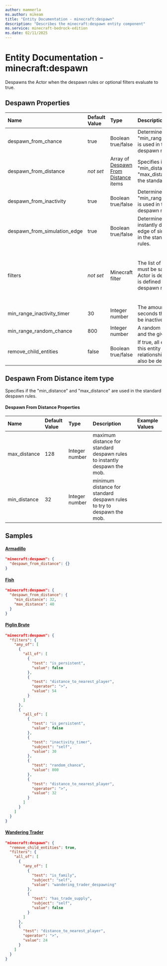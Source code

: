 ```yaml
---
author: mammerla
ms.author: mikeam
title: "Entity Documentation - minecraft:despawn"
description: "Describes the minecraft:despawn entity component"
ms.service: minecraft-bedrock-edition
ms.date: 02/11/2025 
---
```


# Entity Documentation - minecraft:despawn

Despawns the Actor when the despawn rules or optional filters evaluate to true.


## Despawn Properties

|Name       |Default Value |Type |Description |Example Values |
|:----------|:-------------|:----|:-----------|:------------- |
| despawn_from_chance | true | Boolean true/false | Determines if "min_range_random_chance" is used in the standard despawn rules |  | 
| despawn_from_distance | *not set* | Array of [Despawn From Distance](#despawn-from-distance-item-type) items | Specifies if the "min_distance" and "max_distance" are used in the standard despawn rules. | Armadillo: `{}`, Fish: `{"min_distance":32,"max_distance":40}` | 
| despawn_from_inactivity | true | Boolean true/false | Determines if the "min_range_inactivity_timer" is used in the standard despawn rules. |  | 
| despawn_from_simulation_edge | true | Boolean true/false | Determines if the mob is instantly despawned at the edge of simulation distance in the standard despawn rules. |  | 
| filters | *not set* | Minecraft filter | The list of conditions that must be satisfied before the Actor is despawned. If a filter is defined then standard despawn rules are ignored. | Piglin Brute: `{"any_of":[{"all_of":[{"test":"is_persistent","value":false},{"test":"distance_to_nearest_player","operator":">","value":54}]},{"all_of":[{"test":"is_persistent","value":false},{"test":"inactivity_timer","subject":"self","value":30},{"test":"random_chance","value":800},{"test":"distance_to_nearest_player","operator":">","value":32}]}]}`, Wandering Trader: `{"all_of":[{"any_of":[{"test":"is_family","subject":"self","value":"wandering_trader_despawning"},{"test":"has_trade_supply","subject":"self","value":false}]},{"test":"distance_to_nearest_player","operator":">","value":24}]}` | 
| min_range_inactivity_timer | 30 | Integer number | The amount of time in seconds that the mob must be inactive. |  | 
| min_range_random_chance | 800 | Integer number | A random chance between 1 and the given value. |  | 
| remove_child_entities | false | Boolean true/false | If true, all entities linked to this entity in a child relationship (eg. leashed) will also be despawned. | Wandering Trader: `true` | 

## Despawn From Distance item type
Specifies if the "min_distance" and "max_distance" are used in the standard despawn rules.


#### Despawn From Distance Properties

|Name       |Default Value |Type |Description |Example Values |
|:----------|:-------------|:----|:-----------|:------------- |
| max_distance | 128 | Integer number | maximum distance for standard despawn rules to instantly despawn the mob. |  | 
| min_distance | 32 | Integer number | minimum distance for standard despawn rules to try to despawn the mob. |  | 

## Samples

#### [Armadillo](https://github.com/Mojang/bedrock-samples/tree/preview/behavior_pack/entities/armadillo.json)


```json
"minecraft:despawn": {
  "despawn_from_distance": {}
}
```

#### [Fish](https://github.com/Mojang/bedrock-samples/tree/preview/behavior_pack/entities/fish.json)


```json
"minecraft:despawn": {
  "despawn_from_distance": {
    "min_distance": 32,
    "max_distance": 40
  }
}
```

#### [Piglin Brute](https://github.com/Mojang/bedrock-samples/tree/preview/behavior_pack/entities/piglin_brute.json)


```json
"minecraft:despawn": {
  "filters": {
    "any_of": [
      {
        "all_of": [
          {
            "test": "is_persistent",
            "value": false
          },
          {
            "test": "distance_to_nearest_player",
            "operator": ">",
            "value": 54
          }
        ]
      },
      {
        "all_of": [
          {
            "test": "is_persistent",
            "value": false
          },
          {
            "test": "inactivity_timer",
            "subject": "self",
            "value": 30
          },
          {
            "test": "random_chance",
            "value": 800
          },
          {
            "test": "distance_to_nearest_player",
            "operator": ">",
            "value": 32
          }
        ]
      }
    ]
  }
}
```

#### [Wandering Trader](https://github.com/Mojang/bedrock-samples/tree/preview/behavior_pack/entities/wandering_trader.json)


```json
"minecraft:despawn": {
  "remove_child_entities": true,
  "filters": {
    "all_of": [
      {
        "any_of": [
          {
            "test": "is_family",
            "subject": "self",
            "value": "wandering_trader_despawning"
          },
          {
            "test": "has_trade_supply",
            "subject": "self",
            "value": false
          }
        ]
      },
      {
        "test": "distance_to_nearest_player",
        "operator": ">",
        "value": 24
      }
    ]
  }
}
```
